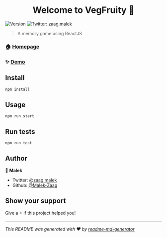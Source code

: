 <h1 align="center">Welcome to VegFruity 👋</h1>
<p>
  <img alt="Version" src="https://img.shields.io/badge/version-1.0-blue.svg?cacheSeconds=2592000" />
  <a href="https://twitter.com/zaag.malek" target="_blank">
    <img alt="Twitter: zaag.malek" src="https://img.shields.io/twitter/follow/zaag.malek.svg?style=social" />
  </a>
</p>

> A memory game using ReactJS

### 🏠 [Homepage](https://vegfruity.herokuapp.com/)

### ✨ [Demo](https://vegfruity.herokuapp.com/)

## Install

```sh
npm install 
```

## Usage

```sh
npm run start
```

## Run tests

```sh
npm run test
```

## Author

👤 **Malek**

* Twitter: [@zaag.malek](https://twitter.com/zaag.malek)
* Github: [@Malek-Zaag](https://github.com/Malek-Zaag)

## Show your support

Give a ⭐️ if this project helped you!

***
_This README was generated with ❤️ by [readme-md-generator](https://github.com/kefranabg/readme-md-generator)_